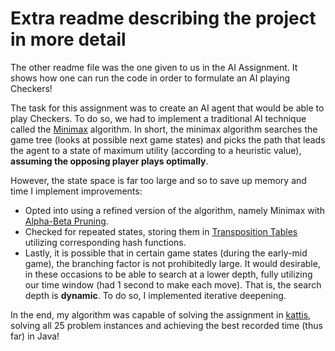 # Extra readme describing the project in more detail

The other readme file was the one given to us in the AI Assignment. It shows how one can run the code in order to formulate an AI playing Checkers!

The task for this assignment was to create an AI agent that would be able to play Checkers. To do so, we had to implement a traditional AI technique called the [Minimax](https://en.wikipedia.org/wiki/Minimax) algorithm. In short, the minimax algorithm searches the game tree (looks at possible next game states) and picks the path that leads the agent to a state of maximum utility (according to a heuristic value), **assuming the opposing player plays optimally**.

However, the state space is far too large and so to save up memory and time I implement improvements:
- Opted into using a refined version of the algorithm, namely Minimax with [Alpha-Beta Pruning](https://en.wikipedia.org/wiki/Alpha%E2%80%93beta_pruning).
- Checked for repeated states, storing them in [Transposition Tables](https://en.wikipedia.org/wiki/Transposition_table) utilizing corresponding hash functions.
- Lastly, it is possible that in certain game states (during the early-mid game), the branching factor is not prohibitedly large. It would desirable, in these occasions to be able to search at a lower depth, fully utilizing our time window (had 1 second to make each move). That is, the search depth is **dynamic**. To do so, I implemented iterative deepening.

In the end, my algorithm was capable of solving the assignment in [kattis](https://kth.kattis.com/problems/kth.ai.checkers), solving all 25 problem instances and achieving the best recorded time (thus far) in Java!
